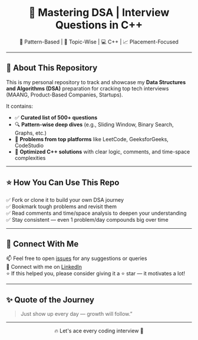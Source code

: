 <h1 align="center">🚀 Mastering DSA | Interview Questions in C++</h1>

<p align="center">
  🧠 Pattern-Based | 🧩 Topic-Wise | 💻 C++ | 📈 Placement-Focused
</p>

---

## 📌 About This Repository

This is my personal repository to track and showcase my **Data Structures and Algorithms (DSA)** preparation for cracking top tech interviews (MAANG, Product-Based Companies, Startups).

It contains:
- ✅ **Curated list of 500+ questions**
- 🔍 **Pattern-wise deep dives** (e.g., Sliding Window, Binary Search, Graphs, etc.)
- 🔗 **Problems from top platforms** like LeetCode, GeeksforGeeks, CodeStudio
- 🧠 **Optimized C++ solutions** with clear logic, comments, and time-space complexities

---



## ⭐ How You Can Use This Repo

✅ Fork or clone it to build your own DSA journey  
✅ Bookmark tough problems and revisit them  
✅ Read comments and time/space analysis to deepen your understanding  
✅ Stay consistent — even 1 problem/day compounds big over time

---

## 🤝 Connect With Me

📫 Feel free to open [issues](https://github.com/your-username) for any suggestions or queries  
🔗 Connect with me on [LinkedIn](https://linkedin.com/in/your-profile)  
⭐ If this helped you, please consider giving it a ⭐ star — it motivates a lot!

---

## ✨ Quote of the Journey

> Just show up every day — growth will follow.”  
> 

---

<p align="center">
  🔥 Let's ace every coding interview  💪
</p>
